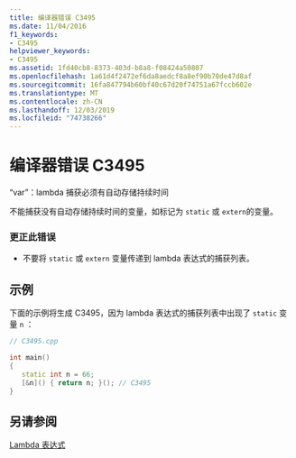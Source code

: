 ```yaml
---
title: 编译器错误 C3495
ms.date: 11/04/2016
f1_keywords:
- C3495
helpviewer_keywords:
- C3495
ms.assetid: 1fd40cb8-8373-403d-b8a8-f08424a50807
ms.openlocfilehash: 1a61d4f2472ef6da8aedcf8a8ef90b70de47d8af
ms.sourcegitcommit: 16fa847794b60bf40c67d20f74751a67fccb602e
ms.translationtype: MT
ms.contentlocale: zh-CN
ms.lasthandoff: 12/03/2019
ms.locfileid: "74738266"
---
```

# <a name="compiler-error-c3495"></a>编译器错误 C3495

“var”：lambda 捕获必须有自动存储持续时间

不能捕获没有自动存储持续时间的变量，如标记为 `static` 或 `extern`的变量。

### <a name="to-correct-this-error"></a>更正此错误

- 不要将 `static` 或 `extern` 变量传递到 lambda 表达式的捕获列表。

## <a name="example"></a>示例

下面的示例将生成 C3495，因为 lambda 表达式的捕获列表中出现了 `static` 变量 `n` ：

```cpp
// C3495.cpp

int main()
{
   static int n = 66;
   [&n]() { return n; }(); // C3495
}
```

## <a name="see-also"></a>另请参阅

[Lambda 表达式](../../cpp/lambda-expressions-in-cpp.md)

